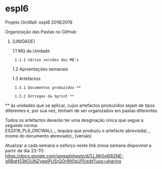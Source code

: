 # espl6
Projeto OrcWall: espl6 2018/2019 

Organização das Pastas no GitHub: 


1. [UNIDADE] 

    1.1 MQ da Unidade 

        1.1.1 Várias versões dos MQ's 

    1.2 Aprsentações semanais 

    1.3 Artefactos 

        1.3.1 Documentos produzidos ** 

        1.3.2 Entregas da Sprint ** 

** às unidades que se aplicar, cujos artefactos produzidos sejam de tipos diferentes e, por sua vez, tenham de ser organizados em pastas diferentes 


  
Todos os artefactos deverão ter uma desginação única que segue a seguinte norma: \
ES2018_PL6_ORCWALL _ (equipa que produziu o artefacto abreviada) _ (nome do documento abreviado)_ (versão) 

Atualizar a cada semana o esforço neste link (nova semana dispovínel a partir de dia 23-11):
https://docs.google.com/spreadsheets/d/1J_Mr0x6I82NE-g9BqH53KGUNZygplPUSrQOrRN1qUPI/edit?usp=sharing

